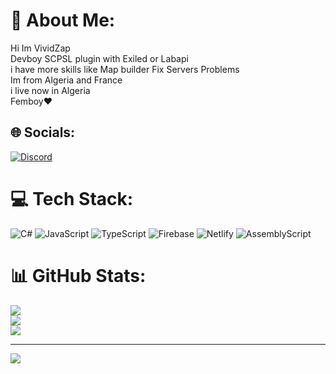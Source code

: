 # 💫 About Me:
Hi Im VividZap <br>Devboy SCPSL plugin with Exiled or Labapi<br>i have more skills like Map builder Fix Servers Problems<br>Im from Algeria and France<br>i live now in Algeria<br>Femboy❤️


## 🌐 Socials:
[![Discord](https://img.shields.io/badge/Discord-%237289DA.svg?logo=discord&logoColor=white)](https://discord.gg/https://discord.gg/DGZtkE3vHy) 

# 💻 Tech Stack:
![C#](https://img.shields.io/badge/c%23-%23239120.svg?style=for-the-badge&logo=csharp&logoColor=white) ![JavaScript](https://img.shields.io/badge/javascript-%23323330.svg?style=for-the-badge&logo=javascript&logoColor=%23F7DF1E) ![TypeScript](https://img.shields.io/badge/typescript-%23007ACC.svg?style=for-the-badge&logo=typescript&logoColor=white) ![Firebase](https://img.shields.io/badge/firebase-%23039BE5.svg?style=for-the-badge&logo=firebase) ![Netlify](https://img.shields.io/badge/netlify-%23000000.svg?style=for-the-badge&logo=netlify&logoColor=#00C7B7) ![AssemblyScript](https://img.shields.io/badge/assembly%20script-%23000000.svg?style=for-the-badge&logo=assemblyscript&logoColor=white)
# 📊 GitHub Stats:
![](https://github-readme-stats.vercel.app/api?username=VividZap&theme=dark&hide_border=false&include_all_commits=false&count_private=false)<br/>
![](https://nirzak-streak-stats.vercel.app/?user=VividZap&theme=dark&hide_border=false)<br/>
![](https://github-readme-stats.vercel.app/api/top-langs/?username=VividZap&theme=dark&hide_border=true&include_all_commits=false&count_private=false&layout=compact)

---
[![](https://visitcount.itsvg.in/api?id=VividZap&icon=0&color=0)](https://visitcount.itsvg.in)

<!-- Proudly created with GPRM ( https://gprm.itsvg.in ) -->
